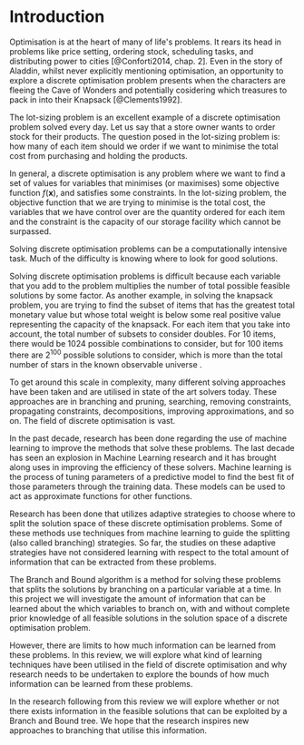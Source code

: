 # Introduction

Optimisation is at the heart of many of life's problems.
It rears its head in problems like price setting, ordering stock, scheduling tasks, and distributing power to cities [@Conforti2014, chap. 2]. Even in the story of Aladdin, whilst never explicitly mentioning optimisation, an opportunity to explore a discrete optimisation problem presents when the characters are fleeing the Cave of Wonders and potentially cosidering which treasures to pack in into their Knapsack [@Clements1992].

<!--give example of the lot-sizing problem-->
The lot-sizing problem is an excellent example of a discrete optimisation problem solved every day. Let us say that a store owner wants to order stock for their products. The question posed in the lot-sizing problem is: how many of each item should we order if we want to minimise the total cost from purchasing and holding the products. <!--There might be more-->

<!--
More detail about discrete optimisation in general
- constraints
- discrete solutions
-->
In general, a discrete optimisation is any problem where we want to find a set of values for variables that minimises (or maximises) some objective function $f(\mathbf{x})$, and satisfies some constraints. In the lot-sizing problem, the objective function that we are trying to minimise is the total cost, the variables that we have control over are the quantity ordered for each item and the constraint is the capacity of our storage facility which cannot be surpassed.

Solving discrete optimisation problems can be a computationally intensive task.
Much of the difficulty is knowing where to look for good solutions.

Solving discrete optimisation problems is difficult because each variable that you add to the problem multiplies the number of total possible feasible solutions by some factor. As another example, in solving the knapsack problem, you are trying to find the subset of items that has the greatest total monetary value but whose total weight is below some real positive value representing the capacity of the knapsack. For each item that you take into account, the total number of subsets to consider doubles. For $10$ items, there would be $1024$ possible combinations to consider, but for $100$ items there are $2^{100}$ possible solutions to consider, which is more than the total number of stars in the known observable universe <!--TODO: cite this-->.

To get around this scale in complexity, many different solving approaches have been taken and are utilised in state of the art solvers today<!--TODO: do I need to cite this?-->. These approaches are in branching and pruning, searching, removing constraints, propagating constraints, decompositions, improving approximations, and so on<!--TODO: citations-->. The field of discrete optimisation is vast. <!--TODO: talk about reference seminal papers on these subsections for further reading-->

In the past decade, research has been done regarding the use of machine learning to improve the methods that solve these problems<!--TODO: either cut this sentence or the next-->. The last decade has seen an explosion in Machine Learning research and it has brought along uses in improving the efficiency of these solvers<!--TODO: citations-->. Machine learning is the process of tuning parameters of a predictive model to find the best fit of those parameters through the training data. These models can be used to act as approximate functions for other functions<!--TODO: cite the strong branching paper-->.

Research has been done<!--TODO: vague, add references--> that utilizes adaptive strategies to choose where to split the solution space of these discrete optimisation problems. 
Some of these methods use techniques from machine learning to guide the splitting (also called branching) strategies.
So far, the studies on these adaptive strategies have not considered learning with respect to the total amount of information that can be extracted from these problems.

The Branch and Bound <!--TODO: citation--> algorithm is a method for solving these problems that splits the solutions by branching on a particular variable at a time.
In this project we will investigate the amount of information that can be learned about the which variables to branch on, with and without complete prior knowledge of all feasible solutions in the solution space of a discrete optimisation problem.

However, there are limits to how much information can be learned from these problems. In this review, we will explore what kind of learning techniques have been utilised in the field of discrete optimisation and why research needs to be undertaken to explore the bounds of how much information can be learned from these problems.

In the research following from this review we will explore whether or not there exists information in the feasible solutions that can be exploited by a Branch and Bound tree. We hope that the research inspires new approaches to branching that utilise this information.
